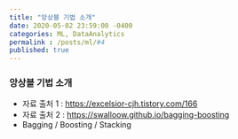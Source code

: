 ```yaml
---
title: "앙상블 기법 소개"
date: 2020-05-02 23:59:00 -0400
categories: ML, DataAnalytics
permalink : /posts/ml/#4
published: true
---
```





### 앙상블 기법 소개

- 자료 출처 1 : https://excelsior-cjh.tistory.com/166
- 자료 출처 2 : https://swalloow.github.io/bagging-boosting
- Bagging / Boosting / Stacking
  